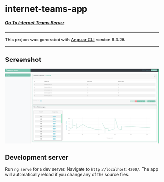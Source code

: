 # internet-teams-app

##### [Go To Internet Teams Server](https://github.com/AviNessimian/InternetTeamsSln "InternetTeamsSln")
___
This project was generated with [Angular CLI](https://github.com/angular/angular-cli) version 8.3.29.
___

## Screenshot
![Screenshot](Capture.PNG)


## Development server

Run `ng serve` for a dev server. Navigate to `http://localhost:4200/`. The app will automatically reload if you change any of the source files.



